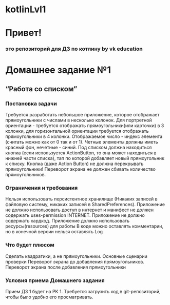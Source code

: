 # kotlinLvl1
# Привет!
### это репозиторий для ДЗ по котлину by vk education
# Домашнее задание №1
## “Работа со списком”
### Постановка задачи
Требуется разработать небольшое приложение, которое отображает прямоугольники с числами в несколько колонок. Для портретной ориентации - требуется отображать прямоугольники(или карточки) в 3 колонки, для горизонтальной ориентации требуется отображать прямоугольники в 4 колонки. Отображаемое число - индекс элемента (считать можно как от 0 так и от 1). Четные элементы должны иметь красный фон, нечетные - синий.
Под списком должна находиться кнопка (если используется ActionButton, то она может находиться в нижней части списка), тап по которой добавляет новый прямоугольник к списку. Кнопка (даже Action Button) не должна перекрывать прямоугольники!
Переворот экрана не должен сбивать количество прямоугольников.
### Ограничения и требования
Нельзя использовать персистентное хранилище (Никаких записей в файловую систему, никаких записей в SharedPreferences).
Приложение не должно использовать доступ в интернет и манифест не должен содержать uses-permission INTERNET.
Приложение не должно содержать хардкод.
Приложение должно использовать ресурсы(resources) для работы
В коде можно оставлять комментарии, но в конечной версии нельзя оставлять Log
### Что будет плюсом
Сделать квадратики, а не прямоугольники.
Основные сценарии проверки
Переворот экрана до добавления прямоугольников. Переворот экрана после добавления прямоугольники
### Условия приема Домашнего задания
Прием ДЗ 1 будет на РК 1.
Требуется загрузить код в git-репозиторий, чтобы было удобно его просматривать.

